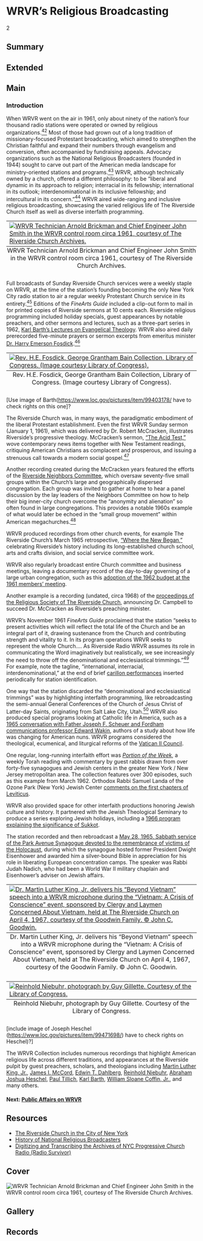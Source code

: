 # WRVR’s Religious Broadcasting

2

## Summary

## Extended

## Main

### Introduction

When WRVR went on the air in 1961, only about ninety of the nation’s four thousand radio stations were operated or owned by religious organizations.[<sup>42</sup>](/exhibits/wrvr/notes#42) Most of those had grown out of a long tradition of missionary-focused Protestant broadcasting, which aimed to strengthen the Christian faithful and expand their numbers through evangelism and conversion, often accompanied by fundraising appeals. Advocacy organizations such as the National Religious Broadcasters (founded in 1944) sought to carve out part of the American media landscape for ministry-oriented stations and programs.[<sup>43</sup>](/exhibits/wrvr/notes#43) WRVR, although technically owned by a church, offered a different philosophy: to be “liberal and dynamic in its approach to religion; interracial in its fellowship; international in its outlook; interdenominational in its inclusive fellowship; and intercultural in its concern.”[<sup>44</sup>](/exhibits/wrvr/notes#44) WRVR aired wide-ranging and inclusive religious broadcasting, showcasing the varied religious life of The Riverside Church itself as well as diverse interfaith programming. 

<table class="exhibit-image big-image">
<caption align="bottom" class="exhibit-caption">WRVR Technician Arnold Brickman and Chief Engineer John Smith in the WRVR control room circa 1961, courtesy of The Riverside Church Archives.</caption>
<tr><td><a href="(https://s3.amazonaws.com/americanarchive.org/exhibits/24.+WRVR+Technician+Arnold+Brickman+and+Chief+Engineer+John+Smitch+in+the+WRVR+control+room+circa+1961+CREDIT+The+Riverside+Church+Archives.jpg)" target="_blank"><img src="https://s3.amazonaws.com/americanarchive.org/exhibits/24.+WRVR+Technician+Arnold+Brickman+and+Chief+Engineer+John+Smitch+in+the+WRVR+control+room+circa+1961+CREDIT+The+Riverside+Church+Archives.jpg" class="big-image" alt="WRVR Technician Arnold Brickman and Chief Engineer John Smith in the WRVR control room circa 1961, courtesy of The Riverside Church Archives."/></a></td></tr>
</table>

Full broadcasts of Sunday Riverside Church services were a weekly staple on WRVR, at the time of the station’s founding becoming the only New York City radio station to air a regular weekly Protestant Church service in its entirety.[<sup>45</sup>](/exhibits/wrvr/notes#45) Editions of the *FineArts Guide* included a clip-out form to mail in for printed copies of Riverside sermons at 10 cents each. Riverside religious programming included holiday specials, guest appearances by notable preachers, and other sermons and lectures, such as a three-part series in 1962, [Karl Barth’s Lectures on Evangelical Theology](https://americanarchive.org/catalog/cpb-aacip-528-r49g44k22p?start=55.93&end=216.97). WRVR also aired daily prerecorded five-minute prayers or sermon excerpts from emeritus minister [Dr. Harry Emerson Fosdick](https://americanarchive.org/catalog/cpb-aacip-528-6d5p844x5g?start=411.65&end=571.81]).[<sup>46</sup>](/exhibits/wrvr/notes#46)  

<table class="exhibit-image big-image">
<caption align="bottom" class="exhibit-caption">Rev. H.E. Fosdick, George Grantham Bain Collection, Library of Congress. (Image courtesy Library of Congress).</caption>
<tr><td><a href="(https://s3.amazonaws.com/americanarchive.org/exhibits/Fosdick-image.jpg)" target="_blank"><img src="https://s3.amazonaws.com/americanarchive.org/exhibits/Fosdick-image.jpg" class="big-image" alt="Rev. H.E. Fosdick, George Grantham Bain Collection, Library of Congress. (Image courtesy Library of Congress)."/></a></td></tr>
</table>

[Use image of Barth(https://www.loc.gov/pictures/item/99403178/ have to check rights on this one]?

The Riverside Church was, in many ways, the paradigmatic embodiment of the liberal Protestant establishment. Even the first WRVR Sunday sermon (January 1, 1961), which was delivered by Dr. Robert McCracken, illustrates Riverside’s progressive theology. McCracken’s sermon, [“The Acid Test,”](https://americanarchive.org/catalog/cpb-aacip-528-nc5s757t1z?start=425.72&end=679.96) wove contemporary news items together with New Testament readings, critiquing American Christians as complacent and prosperous, and issuing a strenuous call towards a modern social gospel.[<sup>47</sup>](/exhibits/wrvr/notes#47)  

Another recording created during the McCracken years featured the efforts of the [Riverside Neighbors Committee](https://americanarchive.org/catalog/cpb-aacip-528-cv4bn9z819?start=460.00&end=843.74), which oversaw seventy-five small groups within the Church’s large and geographically dispersed congregation. Each group was invited to gather at home to hear a panel discussion by the lay leaders of the Neighbors Committee on how to help their big inner-city church overcome the “anonymity and alienation” so often found in large congregations. This provides a notable 1960s example of what would later be echoed in the “small group movement” within American megachurches.[<sup>48</sup>](/exhibits/wrvr/notes#48)  

WRVR produced recordings from other church events, for example The Riverside Church’s March 1965 retrospective, [“Where the New Began,”](https://americanarchive.org/catalog/cpb-aacip-528-t72794277f?start=1738.59&end=2014.16) celebrating Riverside’s history including its long-established church school, arts and crafts division, and social service committee work. 

WRVR also regularly broadcast entire Church committee and business meetings, leaving a documentary record of the day-to-day governing of a large urban congregation, such as this [adoption of the 1962 budget at the 1961 members’ meeting](https://americanarchive.org/catalog/cpb-aacip-528-rj48p5wp1z?start=1992.78&end=2968.11). 

Another example is a recording (undated, circa 1968) of the [proceedings of the Religious Society of The Riverside Church](https://americanarchive.org/catalog/cpb-aacip-528-rf5k932m79?start=3257.9&end=4243), announcing Dr. Campbell to succeed Dr. McCracken as Riverside’s preaching minister. 

WRVR’s November 1961 *FineArts Guide* proclaimed that the station “seeks to present activities which will reflect the total life of the Church and be an integral part of it, drawing sustenance from the Church and contributing strength and vitality to it. In its program operations WRVR seeks to represent the whole Church…. As Riverside Radio WRVR assumes its role in communicating the Word imaginatively but realistically, we see increasingly the need to throw off the denominational and ecclesiastical trimmings.”[<sup>49</sup>](/exhibits/wrvr/notes#49) For example, note the tagline, “international, interracial, interdenominational,” at the end of brief [carillon performances](https://americanarchive.org/catalog/cpb-aacip-528-6d5p844x9q?start=72.10&end=101.03) inserted periodically for station identification.

One way that the station discarded the “denominational and ecclesiastical trimmings” was by highlighting interfaith programming, like rebroadcasting the semi-annual General Conferences of the Church of Jesus Christ of Latter-day Saints, originating from Salt Lake City, Utah.[<sup>50</sup>](/exhibits/wrvr/notes#50) WRVR also produced special programs looking at Catholic life in America, such as a [1965 conversation with Father Joseph F. Scheuer and Fordham communications professor Edward Wakin](https://americanarchive.org/catalog/cpb-aacip-528-xs5j961q2p?start=1554.13&end=1770.55), authors of a study about how life was changing for American nuns. 
WRVR programs considered the theological, ecumenical, and liturgical reforms of the [Vatican II Council](https://americanarchive.org/catalog/cpb-aacip-528-5d8nc5td6b?start=1155.57&end=1376.53). 

One regular, long-running interfaith effort was [*Portion of the Week*](https://americanarchive.org/catalog?f%5Baccess_types%5D%5B%5D=online&f%5Bseries_titles%5D%5B%5D=Portion+of+the+Week&per_page=100&sort=title+asc), a weekly Torah reading with commentary by guest rabbis drawn from over forty-five synagogues and Jewish centers in the greater New York / New Jersey metropolitan area. The collection features over 300 episodes, such as this example from March 1962. Orthodox Rabbi Samuel Landa of the Ozone Park (New York) Jewish Center [comments on the first chapters of Leviticus](https://americanarchive.org/catalog/cpb-aacip-528-6m3319t73v?start=21.61&end=354.81). 

WRVR also provided space for other interfaith productions honoring Jewish culture and history. It partnered with the Jewish Theological Seminary to produce a series exploring Jewish holidays, including a [1966 program explaining the significance of Sukkot](https://americanarchive.org/catalog/cpb-aacip-528-kw57d2rj30?start=15.15&end=279.89).

The station recorded and then rebroadcast a [May 28, 1965, Sabbath service of the Park Avenue Synagogue devoted to the remembrance of victims of the Holocaust](https://americanarchive.org/catalog/cpb-aacip-528-th8bg2jp92?start=1147.00&end=1614.08), during which the synagogue hosted former President Dwight Eisenhower and awarded him a silver-bound Bible in appreciation for his role in liberating European concentration camps. The speaker was Rabbi Judah Nadich, who had been a World War II military chaplain and Eisenhower’s adviser on Jewish affairs. 

<table class="exhibit-image big-image">
<caption align="bottom" class="exhibit-caption">Dr. Martin Luther King, Jr. delivers his “Beyond Vietnam” speech into a WRVR microphone during the “Vietnam: A Crisis of Conscience” event, sponsored by Clergy and Laymen Concerned About Vietnam, held at The Riverside Church on April 4, 1967, courtesy of the Goodwin Family. © John C. Goodwin.</caption>
<tr><td><a href="(https://s3.amazonaws.com/americanarchive.org/exhibits/4.+Goodwin+Roll+938+6.jpg)" target="_blank"><img src="https://s3.amazonaws.com/americanarchive.org/exhibits/4.+Goodwin+Roll+938+6.jpg" class="big-image" alt="Dr. Martin Luther King, Jr. delivers his “Beyond Vietnam” speech into a WRVR microphone during the “Vietnam: A Crisis of Conscience” event, sponsored by Clergy and Laymen Concerned About Vietnam, held at The Riverside Church on April 4, 1967, courtesy of the Goodwin Family. © John C. Goodwin."/></a></td></tr>
</table>

<table class="exhibit-image big-image">
<caption align="bottom" class="exhibit-caption">Reinhold Niebuhr, photograph by Guy Gillette. Courtesy of the Library of Congress.</caption>
<tr><td><a href="(https://s3.amazonaws.com/americanarchive.org/exhibits/master-niebuhr.jpg)" target="_blank"><img src="https://s3.amazonaws.com/americanarchive.org/exhibits/master-niebuhr.jpg" class="big-image" alt="Reinhold Niebuhr, photograph by Guy Gillette. Courtesy of the Library of Congress."/></a></td></tr>
</table>

[include image of Joseph Heschel (https://www.loc.gov/pictures/item/99471698/) have to check rights on Heschel)?]

The WRVR Collection includes numerous recordings that highlight American religious life across different traditions, and appearances at the Riverside pulpit by guest preachers, scholars, and theologians including [Martin Luther King, Jr.](https://americanarchive.org/catalog?after_date=1961-00-00&before_date=1967-00-00&end=4823.68&exact_or_range=range&f%5Baccess_types%5D%5B%5D=online&f%5Basset_type%5D%5B%5D=Program&f%5Bcontributing_organizations%5D%5B%5D=The+Riverside+Church++%28NY%29&q=King%2C+Martin+Luther%2C+Jr.%2C+1929-1968&start=3189.37), [James I. McCord](https://americanarchive.org/catalog/cpb-aacip-528-4b2x34nr40), [Edwin T. Dahlberg](https://americanarchive.org/catalog/cpb-aacip-528-f47gq6s76k), [Reinhold Niebuhr](https://americanarchive.org/catalog?q=%2Btitles%3A%22Reinhold+Niebuhr%22&f[access_types][]=online), [Abraham Joshua Heschel](https://americanarchive.org/catalog/cpb-aacip-528-pv6b27r32z?start=3189.37&end=4823.68), [Paul Tillich](https://americanarchive.org/catalog?f%5Baccess_types%5D%5B%5D=online&f%5Bcontributing_organizations%5D%5B%5D=The+Riverside+Church++%28NY%29&q=%2Btitles%3A%22Paul+Tillich%22), [Karl Barth](https://americanarchive.org/catalog?f%5Baccess_types%5D%5B%5D=online&f%5Bcontributing_organizations%5D%5B%5D=The+Riverside+Church++%28NY%29&q=%2Btitles%3A%22Karl+Barth%22), [William Sloane Coffin, Jr.](https://americanarchive.org/catalog?f%5Baccess_types%5D%5B%5D=online&f%5Bcontributing_organizations%5D%5B%5D=The+Riverside+Church++%28NY%29&q=%2Btitles%3A%22William+Sloane+Coffin%22), and many others. 


#### Next: [Public Affairs on WRVR](/exhibits/wrvr/3-wrvr-public-affairs)

## Resources

- [The Riverside Church in the City of New York](https://www.trcnyc.org/)
- [History of National Religious Broadcasters](https://nrb.org/who-we-are/our-history/)
- [Digitizing and Transcribing the Archives of NYC Progressive Church Radio (Radio Survivor)](https://www.radiosurvivor.com/2021/06/podcast-301-digitizing-transcribing-the-archives-of-nyc-progressive-church-radio/)


## Cover
  <img title="Cover Image" alt="WRVR Technician Arnold Brickman and Chief Engineer John Smith in the WRVR control room circa 1961, courtesy of The Riverside Church Archives." src="https://s3.amazonaws.com/americanarchive.org/exhibits/24.+WRVR+Technician+Arnold+Brickman+and+Chief+Engineer+John+Smitch+in+the+WRVR+control+room+circa+1961+CREDIT+The+Riverside+Church+Archives.jpg">

## Gallery

## Records
